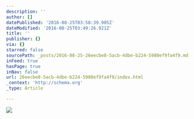 ```yaml
---
description: ''
author: []
datePublished: '2016-08-25T03:58:39.905Z'
dateModified: '2016-08-25T03:49:26.921Z'
title: ''
publisher: {}
via: {}
starred: false
sourcePath: _posts/2016-08-25-26eecbe8-5acb-4dbe-b224-5980ef9fa4f9.md
inFeed: true
hasPage: true
inNav: false
url: 26eecbe8-5acb-4dbe-b224-5980ef9fa4f9/index.html
_context: 'http://schema.org'
_type: Article

---
```

![](https://the-grid-user-content.s3-us-west-2.amazonaws.com/9038fa7e-61b7-4da2-9236-e1b02cbf6895.jpg)